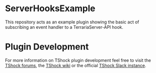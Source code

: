 # ServerHooksExample

This repository acts as an example plugin showing the basic act of subscribing an event handler to a TerrariaServer-API hook.

# Plugin Development

For more information on TShock plugin development feel free to visit the [TShock forums](https://tshock.co/xf/index.php), the [TShock wiki](https://tshock.atlassian.net/wiki/display/TSHOCKPLUGINS/Plugin+Development) or the official [TShock Slack instance](https://tshock.slack.com/messages/tshock/).
